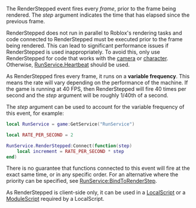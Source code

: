 The RenderStepped event fires every _frame_, prior to the frame being rendered. The _step_ argument indicates the time that has elapsed since the previous frame.

RenderStepped does not run in parallel to Roblox's rendering tasks and code connected to RenderStepped must be executed prior to the frame being rendered. This can lead to significant performance issues if RenderStepped is used inappropriately. To avoid this, only use RenderStepped for code that works with the [camera](https://developer.roblox.com/en-us/api-reference/property/Workspace/CurrentCamera) or [character](https://developer.roblox.com/en-us/api-reference/property/Player/Character). Otherwise, [RunService.Heartbeat](https://developer.roblox.com/en-us/api-reference/event/RunService/Heartbeat) should be used.

As RenderStepped fires every frame, it runs on a **variable frequency**. This means the rate will vary depending on the performance of the machine. If the game is running at 40 FPS, then RenderStepped will fire 40 times per second and the _step_ argument will be roughly 1/40th of a second.

The _step_ argument can be used to account for the variable frequency of this event, for example:

```lua
local RunService = game:GetService("RunService")

local RATE_PER_SECOND = 2

RunService.RenderStepped:Connect(function(step)
	local increment = RATE_PER_SECOND * step
end)
``` 

There is no guarantee that functions connected to this event will fire at the exact same time, or in any specific order. For an alternative where the priority can be specified, see [RunService:BindToRenderStep](https://developer.roblox.com/en-us/api-reference/function/RunService/BindToRenderStep).

As RenderStepped is client-side only, it can be used in a [LocalScript](https://developer.roblox.com/en-us/api-reference/class/LocalScript) or a [ModuleScript](https://developer.roblox.com/en-us/api-reference/class/ModuleScript) required by a LocalScript.